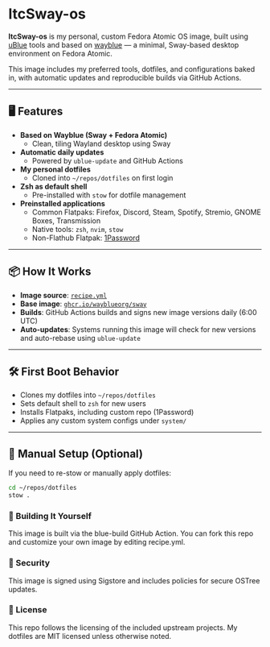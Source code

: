 # ltcSway-os

**ltcSway-os** is my personal, custom Fedora Atomic OS image, built using [uBlue](https://github.com/ublue-os) tools and based on [wayblue](https://github.com/lucastcottle/wayblue-fork) — a minimal, Sway-based desktop environment on Fedora Atomic.

This image includes my preferred tools, dotfiles, and configurations baked in, with automatic updates and reproducible builds via GitHub Actions.

---

## 🖥️ Features

- **Based on Wayblue (Sway + Fedora Atomic)**
  - Clean, tiling Wayland desktop using Sway
- **Automatic daily updates**
  - Powered by `ublue-update` and GitHub Actions
- **My personal dotfiles**
  - Cloned into `~/repos/dotfiles` on first login
- **Zsh as default shell**
  - Pre-installed with `stow` for dotfile management
- **Preinstalled applications**
  - Common Flatpaks: Firefox, Discord, Steam, Spotify, Stremio, GNOME Boxes, Transmission
  - Native tools: `zsh`, `nvim`, `stow`
  - Non-Flathub Flatpak: [1Password](https://1password.com/linux/)

---

## 📦 How It Works

- **Image source**: [`recipe.yml`](./recipe.yml)
- **Base image**: [`ghcr.io/wayblueorg/sway`](https://github.com/lucastcottle/wayblue-fork)
- **Builds**: GitHub Actions builds and signs new image versions daily (6:00 UTC)
- **Auto-updates**: Systems running this image will check for new versions and auto-rebase using `ublue-update`

---

## 🛠️ First Boot Behavior

- Clones my dotfiles into `~/repos/dotfiles`
- Sets default shell to `zsh` for new users
- Installs Flatpaks, including custom repo (1Password)
- Applies any custom system configs under `system/`

---

## 🧰 Manual Setup (Optional)

If you need to re-stow or manually apply dotfiles:
```bash
cd ~/repos/dotfiles
stow . 
```

### 🚀 Building It Yourself

This image is built via the blue-build GitHub Action. You can fork this repo and customize your own image by editing recipe.yml.

### 🔐 Security

This image is signed using Sigstore and includes policies for secure OSTree updates.

### 🧾 License

This repo follows the licensing of the included upstream projects. My dotfiles are MIT licensed unless otherwise noted. 
